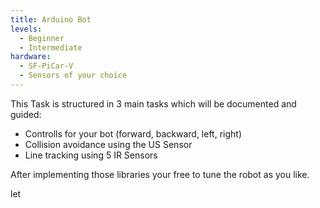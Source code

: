 ```yaml
---
title: Arduino Bot
levels:
  - Beginner
  - Intermediate
hardware:
  - SF-PiCar-V
  - Sensors of your choice
---
```

This Task is structured in 3 main tasks which will be documented and guided:

* Controlls for your bot (forward, backward, left, right)
* Collision avoidance using the US Sensor
* Line tracking using 5 IR Sensors

After implementing those libraries your free to tune the robot as you like.



let
